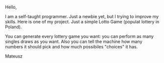 Hello, 

I am a self-taught programmer. Just a newbie yet, but I trying to improve my skills. 
Here is one of my project. Just a simple Lotto Game (populat lottery in Poland). 

You can generate every lottery game you want: you can perform as many singles draws as you want. Also you can tell the machine how many numbers it should pick and how much possibiles "choices" it has. 

Mateusz 